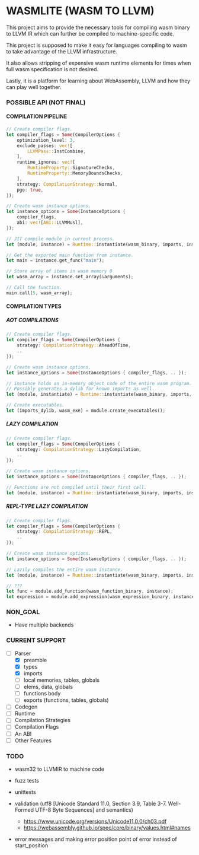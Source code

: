 
# WASMLITE (WASM TO LLVM)
This project aims to provide the necessary tools for compiling wasm binary to LLVM IR which can further be compiled to machine-specific code.

This project is supposed to make it easy for languages compiling to wasm to take advantage of the LLVM infrastructure.

It also allows stripping of expensive wasm runtime elements for times when full wasm specification is not desired.

Lastly, it is a platform for learning about WebAssembly, LLVM and how they can play well together.

### POSSIBLE API (NOT FINAL)
#### COMPILATION PIPELINE
```rust
// Create compiler flags.
let compiler_flags = Some(CompilerOptions {
    optimization_level: 3,
    exclude_passes: vec![
        LLVMPass::InstCombine,
    ],
    runtime_ignores: vec![
        RuntimeProperty::SignatureChecks,
        RuntimeProperty::MemoryBoundsChecks,
    ],
    strategy: CompilationStrategy::Normal,
    pgo: true,
});

// Create wasm instance options.
let instance_options = Some(InstanceOptions {
    compiler_flags,
    abi: vec![ABI::LLVMMusl],
});

// JIT compile module in current process.
let (module, instance) = Runtime::instantiate(wasm_binary, imports, instance_options);

// Get the exported main function from instance.
let main = instance.get_func("main");

// Store array of items in wasm memory 0
let wasm_array = instance.set_array(&arguments);

// Call the function.
main.call(5, wasm_array);
```

#### COMPILATION TYPES
##### AOT COMPILATIONS
```rust
// Create compiler flags.
let compiler_flags = Some(CompilerOptions {
    strategy: CompilationStrategy::AheadOfTime,
    ..
});

// Create wasm instance options.
let instance_options = Some(InstanceOptions { compiler_flags, .. });

// instance holds an in-memory object code of the entire wasm program.
// Possibly generates a dylib for known imports as well.
let (module, instantiate) = Runtime::instantiate(wasm_binary, imports, instance_options);

// Create executables.
let (imports_dylib, wasm_exe) = module.create_executables();
```

##### LAZY COMPILATION
```rust
// Create compiler flags.
let compiler_flags = Some(CompilerOptions {
    strategy: CompilationStrategy::LazyCompilation,
    ..
});

// Create wasm instance options.
let instance_options = Some(InstanceOptions { compiler_flags, .. });

// Functions are not compiled until their first call.
let (module, instance) = Runtime::instantiate(wasm_binary, imports, instance_options);
```

##### REPL-TYPE LAZY COMPILATION
```rust
// Create compiler flags.
let compiler_flags = Some(CompilerOptions {
    strategy: CompilationStrategy::REPL,
    ..
});

// Create wasm instance options.
let instance_options = Some(InstanceOptions { compiler_flags, .. });

// Lazily compiles the entire wasm instance.
let (module, instance) = Runtime::instantiate(wasm_binary, imports, instance_options);

// ???
let func = module.add_function(wasm_function_binary, instance);
let expression = module.add_expression(wasm_expression_binary, instance);
```

### NON_GOAL
- Have multiple backends


### CURRENT SUPPORT
- [ ] Parser
    - [x] preamble
    - [x] types
    - [x] imports
    - [ ] local memories, tables, globals
    - [ ] elems, data, globals
    - [ ] functions body
    - [ ] exports (functions, tables, globals)

- [ ] Codegen
- [ ] Runtime
- [ ] Compilation Strategies
- [ ] Compilation Flags
- [ ] An ABI
- [ ] Other Features

### TODO
- wasm32 to LLVMIR to machine code
- fuzz tests
- unittests
- validation (utf8 [Unicode Standard 11.0, Section 3.9, Table 3-7. Well-Formed UTF-8 Byte Sequences] and semantics)

    - https://www.unicode.org/versions/Unicode11.0.0/ch03.pdf
    - https://webassembly.github.io/spec/core/binary/values.html#names

- error messages and making error position point of error instead of start_position
